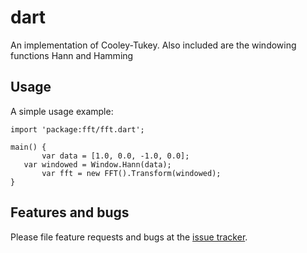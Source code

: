 # dart

An implementation of Cooley-Tukey. Also included are the windowing functions Hann and Hamming

## Usage

A simple usage example:

    import 'package:fft/fft.dart';

    main() {
    	   var data = [1.0, 0.0, -1.0, 0.0];
	   var windowed = Window.Hann(data);
    	   var fft = new FFT().Transform(windowed);
    }

## Features and bugs

Please file feature requests and bugs at the [issue tracker][tracker].

[tracker]: http://example.com/issues/replaceme
